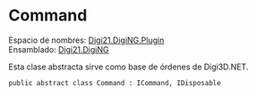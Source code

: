 # Command

Espacio de nombres: [Digi21.DigiNG.Plugin](../../)  
Ensamblado: [Digi21.DigiNG](../../../digi21.diging/)

Esta clase abstracta sirve como base de órdenes de Digi3D.NET.

```text
public abstract class Command : ICommand, IDisposable
```




